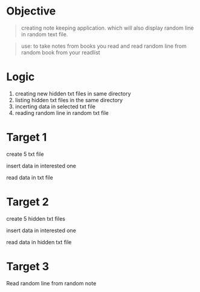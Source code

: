 # Objective

> creating note keeping application. which will also display random line in random text file.

> use: to take notes from books you read and read random line from random book from your readlist

# Logic

1. creating new hidden txt files in same directory
2. listing hidden txt files in the same directory
3. incerting data in selected txt file
4. reading random line in random txt file

# Target 1

create 5 txt file 

insert data in interested one

read data in txt file

# Target 2

create 5 hidden txt files

insert data in interested one

read data in hidden txt file

# Target 3

Read random line from random note





